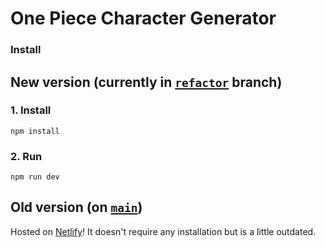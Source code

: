 # One Piece Character Generator

### Install

## New version (currently in [`refactor`][2] branch)

### 1. Install

```
npm install
```

### 2. Run

```
npm run dev
```

## Old version (on [`main`][1])

Hosted on [Netlify](https://onepiecegenerator.netlify.app "See the old version live!")!
It doesn't require any installation but is a little outdated.

[1]: https://github.com/Marmlo/Marmlo/tree/main "Main branch of the repo"
[2]: https://github.com/Marmlo/Marmlo/tree/refactor "Refactor branch of the repo"
